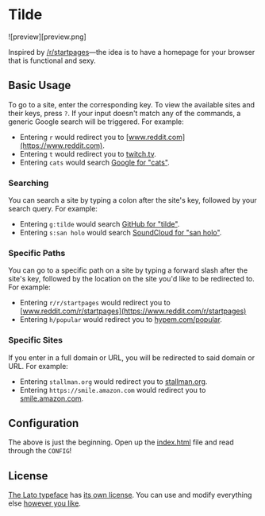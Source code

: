 # Tilde

![preview][preview.png]



Inspired by [/r/startpages](https://www.reddit.com/r/startpages)—the idea is to
have a homepage for your browser that is functional and sexy.

## Basic Usage

To go to a site, enter the corresponding key. To view the available sites and
their keys, press `?`. If your input doesn't match any of the commands, a
generic Google search will be triggered. For example:

- Entering `r` would redirect you to [www.reddit.com](https://www.reddit.com).
- Entering `t` would redirect you to [twitch.tv](https://www.twitch.tv).
- Entering `cats` would search
  [Google for "cats"](https://encrypted.google.com/search?q=cats).

### Searching

You can search a site by typing a colon after the site's key, followed
by your search query. For example:

- Entering `g:tilde` would search
  [GitHub for "tilde"](https://github.com/search?q=tilde).
- Entering `s:san holo` would search
  [SoundCloud for "san holo"](https://soundcloud.com/search?q=san%20holo).

### Specific Paths

You can go to a specific path on a site by typing a forward slash after the
site's key, followed by the location on the site you'd like to be redirected to.
For example:

- Entering `r/r/startpages` would redirect you to
  [www.reddit.com/r/startpages](https://www.reddit.com/r/startpages)
- Entering `h/popular` would redirect you to
  [hypem.com/popular](http://hypem.com/popular).

### Specific Sites

If you enter in a full domain or URL, you will be redirected to said domain or
URL. For example:

- Entering `stallman.org` would redirect you to
  [stallman.org](https://stallman.org/).
- Entering `https://smile.amazon.com` would redirect you to
  [smile.amazon.com](https://smile.amazon.com/).

## Configuration

The above is just the beginning. Open up the [index.html](index.html) file and
read through the `CONFIG`!

## License

[The Lato typeface](https://www.latofonts.com/lato-free-fonts/) has
[its own license](https://github.com/cadejscroggins/tilde/blob/master/fonts/LICENSE).
You can use and modify everything else [however you like](https://github.com/cadejscroggins/tilde/blob/master/LICENSE).
